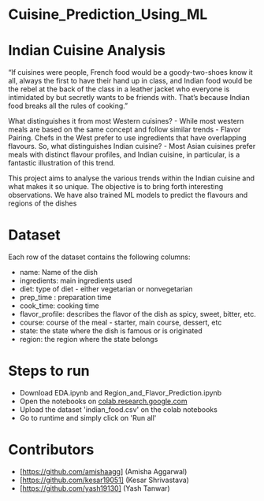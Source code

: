 # Cuisine_Prediction_Using_ML

# Indian Cuisine Analysis

“If cuisines were people, French food would be a goody-two-shoes know it all, always the first to have their hand up in class, and Indian food would be the rebel at the back of the class in a leather jacket who everyone is intimidated by but secretly wants to be friends with. That’s because Indian food breaks all the rules of cooking.”

What distinguishes it from most Western cuisines? - While most western meals are based on the same concept and follow similar trends - Flavor Pairing. Chefs in the West prefer to use ingredients that have overlapping flavours.
So, what distinguishes Indian cuisine? - Most Asian cuisines prefer meals with distinct flavour profiles, and Indian cuisine, in particular, is a fantastic illustration of this trend.

This project aims to analyse the various trends within the Indian cuisine and what makes it so unique. The objective is to bring forth interesting observations. We have also trained ML models to predict the flavours and regions of the dishes

# Dataset

Each row of the dataset contains the following columns: 
- name: Name of the dish
- ingredients: main ingredients used
- diet: type of diet - either vegetarian or nonvegetarian
- prep_time : preparation time
- cook_time: cooking time
- flavor_profile:  describes the flavor of the dish as spicy, sweet, bitter, etc.
- course: course of the meal - starter, main course, dessert, etc
- state: the state where the dish is famous or is originated
- region: the region where the state belongs

# Steps to run
 - Download EDA.ipynb and Region_and_Flavor_Prediction.ipynb
 - Open the notebooks on [colab.research.google.com](colab.research.google.com)
 - Upload the dataset 'indian_food.csv' on the colab notebooks
 - Go to runtime and simply click on 'Run all'

# Contributors
 - [https://github.com/amishaagg] (Amisha Aggarwal)
 - [https://github.com/kesar19051] (Kesar Shrivastava)
 - [https://github.com/yash19130] (Yash Tanwar)
